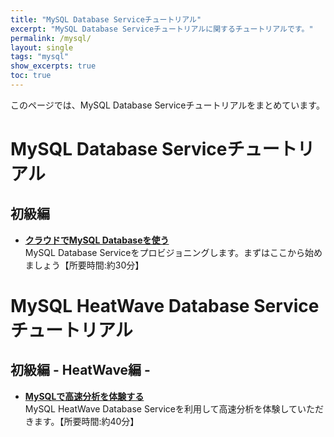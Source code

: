 ```yaml
---
title: "MySQL Database Serviceチュートリアル"
excerpt: "MySQL Database Serviceチュートリアルに関するチュートリアルです。"
permalink: /mysql/
layout: single
tags: "mysql"
show_excerpts: true
toc: true
---
```


このページでは、MySQL Database Serviceチュートリアルをまとめています。   

# MySQL Database Serviceチュートリアル

## 初級編　

+ **[クラウドでMySQL Databaseを使う](/ocitutorials/beginners/creating-mds/)**  
    MySQL Database Serviceをプロビジョニングします。まずはここから始めましょう【所要時間:約30分】

# MySQL HeatWave Database Serviceチュートリアル

## 初級編 - HeatWave編 - 

+ **[MySQLで高速分析を体験する](/ocitutorials/beginners/creating-HeatWave/)**  
     MySQL HeatWave Database Serviceを利用して高速分析を体験していただきます。【所要時間:約40分】